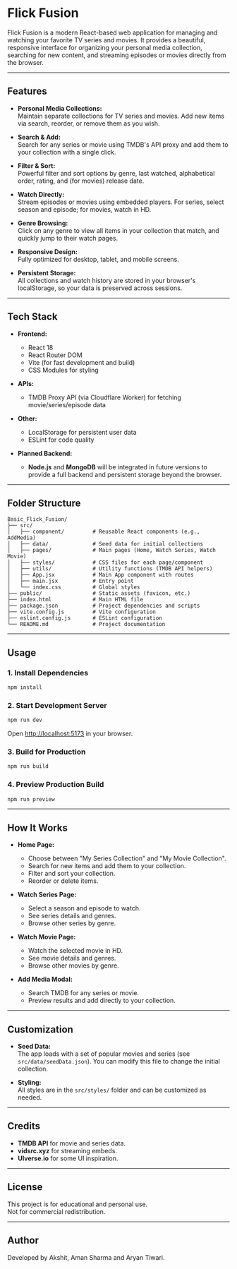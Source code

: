 # Flick Fusion

Flick Fusion is a modern React-based web application for managing and watching your favorite TV series and movies. It provides a beautiful, responsive interface for organizing your personal media collection, searching for new content, and streaming episodes or movies directly from the browser.

---

## Features

- **Personal Media Collections:**  
  Maintain separate collections for TV series and movies. Add new items via search, reorder, or remove them as you wish.

- **Search & Add:**  
  Search for any series or movie using TMDB's API proxy and add them to your collection with a single click.

- **Filter & Sort:**  
  Powerful filter and sort options by genre, last watched, alphabetical order, rating, and (for movies) release date.

- **Watch Directly:**  
  Stream episodes or movies using embedded players. For series, select season and episode; for movies, watch in HD.

- **Genre Browsing:**  
  Click on any genre to view all items in your collection that match, and quickly jump to their watch pages.

- **Responsive Design:**  
  Fully optimized for desktop, tablet, and mobile screens.

- **Persistent Storage:**  
  All collections and watch history are stored in your browser's localStorage, so your data is preserved across sessions.

---

## Tech Stack

- **Frontend:**  
  - React 18  
  - React Router DOM  
  - Vite (for fast development and build)  
  - CSS Modules for styling

- **APIs:**  
  - TMDB Proxy API (via Cloudflare Worker) for fetching movie/series/episode data

- **Other:**  
  - LocalStorage for persistent user data  
  - ESLint for code quality

- **Planned Backend:**  
  - **Node.js** and **MongoDB** will be integrated in future versions to provide a full backend and persistent storage beyond the browser.

---

## Folder Structure

```
Basic_Flick_Fusion/
├── src/
│   ├── component/         # Reusable React components (e.g., AddMedia)
│   ├── data/              # Seed data for initial collections
│   ├── pages/             # Main pages (Home, Watch Series, Watch Movie)
│   ├── styles/            # CSS files for each page/component
│   ├── utils/             # Utility functions (TMDB API helpers)
│   ├── App.jsx            # Main App component with routes
│   ├── main.jsx           # Entry point
│   └── index.css          # Global styles
├── public/                # Static assets (favicon, etc.)
├── index.html             # Main HTML file
├── package.json           # Project dependencies and scripts
├── vite.config.js         # Vite configuration
├── eslint.config.js       # ESLint configuration
└── README.md              # Project documentation
```

---

## Usage

### 1. Install Dependencies

```bash
npm install
```

### 2. Start Development Server

```bash
npm run dev
```

Open [http://localhost:5173](http://localhost:5173) in your browser.

### 3. Build for Production

```bash
npm run build
```

### 4. Preview Production Build

```bash
npm run preview
```

---

## How It Works

- **Home Page:**  
  - Choose between "My Series Collection" and "My Movie Collection".
  - Search for new items and add them to your collection.
  - Filter and sort your collection.
  - Reorder or delete items.

- **Watch Series Page:**  
  - Select a season and episode to watch.
  - See series details and genres.
  - Browse other series by genre.

- **Watch Movie Page:**  
  - Watch the selected movie in HD.
  - See movie details and genres.
  - Browse other movies by genre.

- **Add Media Modal:**  
  - Search TMDB for any series or movie.
  - Preview results and add directly to your collection.

---

## Customization

- **Seed Data:**  
  The app loads with a set of popular movies and series (see `src/data/seedData.json`). You can modify this file to change the initial collection.

- **Styling:**  
  All styles are in the `src/styles/` folder and can be customized as needed.

---

## Credits

- **TMDB API** for movie and series data.
- **vidsrc.xyz** for streaming embeds.
- **UIverse.io** for some UI inspiration.

---

## License

This project is for educational and personal use.  
Not for commercial redistribution.

---

## Author

Developed by Akshit, Aman Sharma and Aryan Tiwari.
